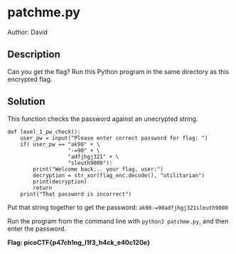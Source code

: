 # patchme.py

Author: David

## Description

Can you get the flag?
Run this Python program in the same directory as this encrypted flag.

## Solution

This function checks the password against an unecrypted string.
```
def level_1_pw_check():
    user_pw = input("Please enter correct password for flag: ")
    if( user_pw == "ak98" + \
                   "-=90" + \
                   "adfjhgj321" + \
                   "sleuth9000"):
        print("Welcome back... your flag, user:")
        decryption = str_xor(flag_enc.decode(), "utilitarian")
        print(decryption)
        return
    print("That password is incorrect")
```

Put that string together to get the password: `ak98-=90adfjhgj321sleuth9000`

Run the program from the command line with `python3 patchme.py`, and then enter the password.

**Flag: picoCTF{p47ch1ng_l1f3_h4ck_e40c120e}**

